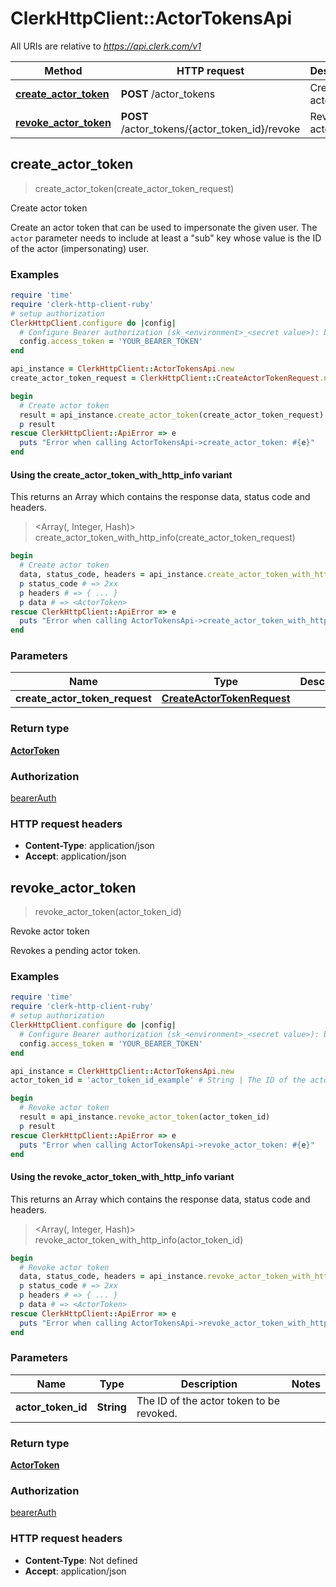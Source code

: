 # ClerkHttpClient::ActorTokensApi

All URIs are relative to *https://api.clerk.com/v1*

| Method | HTTP request | Description |
| ------ | ------------ | ----------- |
| [**create_actor_token**](ActorTokensApi.md#create_actor_token) | **POST** /actor_tokens | Create actor token |
| [**revoke_actor_token**](ActorTokensApi.md#revoke_actor_token) | **POST** /actor_tokens/{actor_token_id}/revoke | Revoke actor token |


## create_actor_token

> <ActorToken> create_actor_token(create_actor_token_request)

Create actor token

Create an actor token that can be used to impersonate the given user. The `actor` parameter needs to include at least a \"sub\" key whose value is the ID of the actor (impersonating) user.

### Examples

```ruby
require 'time'
require 'clerk-http-client-ruby'
# setup authorization
ClerkHttpClient.configure do |config|
  # Configure Bearer authorization (sk_<environment>_<secret value>): bearerAuth
  config.access_token = 'YOUR_BEARER_TOKEN'
end

api_instance = ClerkHttpClient::ActorTokensApi.new
create_actor_token_request = ClerkHttpClient::CreateActorTokenRequest.new({user_id: 'user_id_example', actor: {"sub":"user_2OEpKhcCN1Lat9NQ0G6puh7q5Rb"}}) # CreateActorTokenRequest | 

begin
  # Create actor token
  result = api_instance.create_actor_token(create_actor_token_request)
  p result
rescue ClerkHttpClient::ApiError => e
  puts "Error when calling ActorTokensApi->create_actor_token: #{e}"
end
```

#### Using the create_actor_token_with_http_info variant

This returns an Array which contains the response data, status code and headers.

> <Array(<ActorToken>, Integer, Hash)> create_actor_token_with_http_info(create_actor_token_request)

```ruby
begin
  # Create actor token
  data, status_code, headers = api_instance.create_actor_token_with_http_info(create_actor_token_request)
  p status_code # => 2xx
  p headers # => { ... }
  p data # => <ActorToken>
rescue ClerkHttpClient::ApiError => e
  puts "Error when calling ActorTokensApi->create_actor_token_with_http_info: #{e}"
end
```

### Parameters

| Name | Type | Description | Notes |
| ---- | ---- | ----------- | ----- |
| **create_actor_token_request** | [**CreateActorTokenRequest**](CreateActorTokenRequest.md) |  |  |

### Return type

[**ActorToken**](ActorToken.md)

### Authorization

[bearerAuth](../README.md#bearerAuth)

### HTTP request headers

- **Content-Type**: application/json
- **Accept**: application/json


## revoke_actor_token

> <ActorToken> revoke_actor_token(actor_token_id)

Revoke actor token

Revokes a pending actor token.

### Examples

```ruby
require 'time'
require 'clerk-http-client-ruby'
# setup authorization
ClerkHttpClient.configure do |config|
  # Configure Bearer authorization (sk_<environment>_<secret value>): bearerAuth
  config.access_token = 'YOUR_BEARER_TOKEN'
end

api_instance = ClerkHttpClient::ActorTokensApi.new
actor_token_id = 'actor_token_id_example' # String | The ID of the actor token to be revoked.

begin
  # Revoke actor token
  result = api_instance.revoke_actor_token(actor_token_id)
  p result
rescue ClerkHttpClient::ApiError => e
  puts "Error when calling ActorTokensApi->revoke_actor_token: #{e}"
end
```

#### Using the revoke_actor_token_with_http_info variant

This returns an Array which contains the response data, status code and headers.

> <Array(<ActorToken>, Integer, Hash)> revoke_actor_token_with_http_info(actor_token_id)

```ruby
begin
  # Revoke actor token
  data, status_code, headers = api_instance.revoke_actor_token_with_http_info(actor_token_id)
  p status_code # => 2xx
  p headers # => { ... }
  p data # => <ActorToken>
rescue ClerkHttpClient::ApiError => e
  puts "Error when calling ActorTokensApi->revoke_actor_token_with_http_info: #{e}"
end
```

### Parameters

| Name | Type | Description | Notes |
| ---- | ---- | ----------- | ----- |
| **actor_token_id** | **String** | The ID of the actor token to be revoked. |  |

### Return type

[**ActorToken**](ActorToken.md)

### Authorization

[bearerAuth](../README.md#bearerAuth)

### HTTP request headers

- **Content-Type**: Not defined
- **Accept**: application/json

